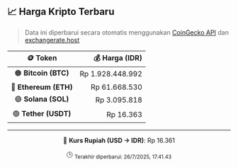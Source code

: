 

<!-- HARGA_KRIPTO -->
## 📈 Harga Kripto Terbaru

> Data ini diperbarui secara otomatis menggunakan [CoinGecko API](https://www.coingecko.com/) dan [exchangerate.host](https://exchangerate.host/)

<div align="center">

| 🪙 Token | 💰 Harga (IDR) |
|:------:|---------------:|
| 🟠 **Bitcoin (BTC)**   | Rp 1.928.448.992 |
| 🔵 **Ethereum (ETH)**  | Rp 61.668.530 |
| 🟣 **Solana (SOL)**    | Rp 3.095.818 |
| 🟢 **Tether (USDT)**   | Rp 16.363 |

---

💱 **Kurs Rupiah (USD → IDR)**: Rp 16.361

🕒 <sub>Terakhir diperbarui: 26/7/2025, 17.41.43</sub>

</div>
<!-- /HARGA_KRIPTO -->
